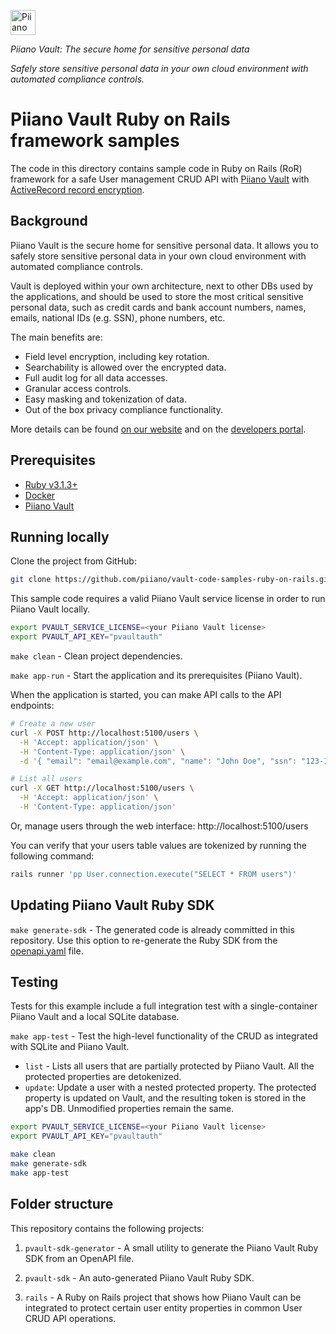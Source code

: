 <p>
  <a href="https://piiano.com/pii-data-privacy-vault/">
    <picture>
      <source media="(prefers-color-scheme: dark)" srcset="https://piiano.com/docs/img/logo-developers-dark.svg">
      <source media="(prefers-color-scheme: light)" srcset="https://piiano.com/wp-content/uploads/piiano-logo-developers.png">
      <img alt="Piiano Vault" src="https://piiano.com/wp-content/uploads/piiano-logo-developers.png" height="40" />
    </picture>
  </a>
</p>

_Piiano Vault: The secure home for sensitive personal data_  

*Safely store sensitive personal data in your own cloud environment with automated compliance controls.*

Piiano Vault Ruby on Rails framework samples
============================================

The code in this directory contains sample code in Ruby on Rails (RoR) framework for a safe User management CRUD API with [Piiano Vault](http://piiano.com) with [ActiveRecord record encryption](https://guides.rubyonrails.org/active_record_encryption.html).

## Background

Piiano Vault is the secure home for sensitive personal data. It allows you to safely store sensitive personal data in your own cloud environment with automated compliance controls.  

Vault is deployed within your own architecture, next to other DBs used by the applications, and should be used to store the most critical sensitive personal data, such as credit cards and bank account numbers, names, emails, national IDs (e.g. SSN), phone numbers, etc.

The main benefits are:  

- Field level encryption, including key rotation.
- Searchability is allowed over the encrypted data.
- Full audit log for all data accesses.
- Granular access controls.
- Easy masking and tokenization of data.
- Out of the box privacy compliance functionality.

More details can be found [on our website](https://piiano.com/pii-data-privacy-vault/) and on the [developers portal](https://piiano.com/docs/).

## Prerequisites

- [Ruby v3.1.3+](https://www.ruby-lang.org/en/)
- [Docker](https://www.docker.com/)
- [Piiano Vault](https://piiano.com/docs/guides/get-started)

## Running locally

Clone the project from GitHub:
```bash
git clone https://github.com/piiano/vault-code-samples-ruby-on-rails.git
```

This sample code requires a valid Piiano Vault service license in order to run Piiano Vault locally.

```bash
export PVAULT_SERVICE_LICENSE=<your Piiano Vault license>
export PVAULT_API_KEY="pvaultauth"
```

`make clean` - Clean project dependencies.

`make app-run` - Start the application and its prerequisites (Piiano Vault).  

When the application is started, you can make API calls to the API endpoints:

```bash
# Create a new user
curl -X POST http://localhost:5100/users \
  -H 'Accept: application/json' \
  -H 'Content-Type: application/json' \
  -d '{ "email": "email@example.com", "name": "John Doe", "ssn": "123-12-1234" }'

# List all users
curl -X GET http://localhost:5100/users \
  -H 'Accept: application/json' \
  -H 'Content-Type: application/json'
```

Or, manage users through the web interface: http://localhost:5100/users

You can verify that your users table values are tokenized by running the following command:

```bash
rails runner 'pp User.connection.execute("SELECT * FROM users")'
```

## Updating Piiano Vault Ruby SDK

`make generate-sdk` - The generated code is already committed in this repository. Use this option to re-generate the Ruby SDK from the [openapi.yaml](/pvault-sdk-generator/openapi.yaml) file.

## Testing

Tests for this example include a full integration test with a single-container Piiano Vault and a local SQLite database.

`make app-test` - Test the high-level functionality of the CRUD as integrated with SQLite and Piiano Vault.

  * `list` - Lists all users that are partially protected by Piiano Vault. All the protected properties are detokenized.
  * `update`: Update a user with a nested protected property. The protected property is updated on Vault, and the resulting token is stored in the app's DB. Unmodified properties remain the same.


```bash
export PVAULT_SERVICE_LICENSE=<your Piiano Vault license>
export PVAULT_API_KEY="pvaultauth"

make clean
make generate-sdk
make app-test
```

## Folder structure

This repository contains the following projects:

1. `pvault-sdk-generator` - A small utility to generate the Piiano Vault Ruby SDK from an OpenAPI file.

2. `pvault-sdk` - An auto-generated Piiano Vault Ruby SDK.

3. `rails` - A Ruby on Rails project that shows how Piiano Vault can be integrated to protect certain user entity properties in common User CRUD API operations.
